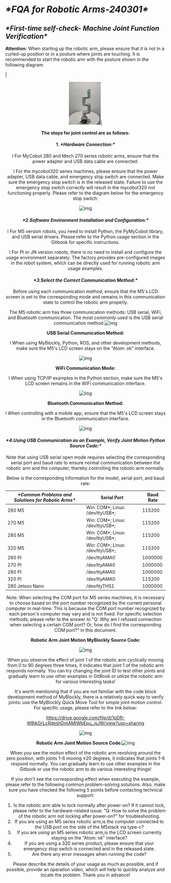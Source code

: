 # ***\*FQA for Robotic Arms-240301\****

## ***\*First-time self-check- Machine Joint Function Verification\****

**Attention:** When starting up the robotic arm, please ensure that it is not in a curled-up position or in a posture where joints are touching. It is recommended to start the robotic arm with the posture shown in the following diagram:

|<div align=center><img src="../../../resources/3-UserNotes/14-IssueFAQ/f1.jpg" alt="img-1" width="100" height=“auto” />|

**The steps for joint control are as follows:**

#### **1.** ***\*Hardware Connection:\****

l For MyCobot 280 and Mech 270 series robotic arms, ensure that the power adapter and USB data cable are connected.

l For the mycobot320 series machines, please ensure that the power adapter, USB data cable, and emergency stop switch are connected. Make sure the emergency stop switch is in the released state. Failure to use the emergency stop switch correctly will result in the mycobot320 not functioning properly. Please refer to the diagram below for the emergency stop switch:

![img](file:///C:\Users\Administrator\AppData\Local\Temp\ksohtml21876\wps2.jpg) 

 

#### ***\*2.Software Environment Installation and Configuration:\****

l For M5 version robots, you need to install Python, the PyMyCobot library, and USB serial drivers. Please refer to the Python usage section in the Gitbook for specific instructions.

l For PI or JN version robots, there is no need to install and configure the usage environment separately. The factory provides pre-configured images in the robot system, which can be directly used for running robotic arm usage examples.

 

#### ***\*3.Select the Correct Communication Method:\****

Before using each communication method, ensure that the M5's LCD screen is set to the corresponding mode and remains in this communication state to control the robotic arm properly.

The M5 robotic arm has three communication methods: USB serial, WiFi, and Bluetooth communication. The most commonly used is the USB serial communication method.![img](file:///C:\Users\Administrator\AppData\Local\Temp\ksohtml21876\wps3.jpg)

**USB Serial Communication Method:**

l When using MyBlockly, Python, ROS, and other development methods, make sure the M5's LCD screen stays on the "Atom: ok" interface.

![img](file:///C:\Users\Administrator\AppData\Local\Temp\ksohtml21876\wps4.jpg) 

 

**WiFi Communication Mode:**

l When using TCP/IP examples in the Python section, make sure the M5's LCD screen remains in the WiFi communication interface.

![img](file:///C:\Users\Administrator\AppData\Local\Temp\ksohtml21876\wps5.jpg) 

**Bluetooth Communication Method:**

l When controlling with a mobile app, ensure that the M5's LCD screen stays in the Bluetooth communication interface.

![img](file:///C:\Users\Administrator\AppData\Local\Temp\ksohtml21876\wps6.jpg) 

#### ***\*4.Using USB Communication as an Example, Verify Joint Motion Python Source Code:\****

Note that using USB serial open mode requires selecting the corresponding serial port and baud rate to ensure normal communication between the robotic arm and the computer, thereby controlling the robotic arm normally.

Below is the corresponding information for the model, serial port, and baud rate:

| ***\*Common Problems and Solutions for Robotic Arms\**** | **Serial Port**                 | **Baud Rate** |
| -------------------------------------------------------- | ------------------------------- | ------------- |
| 260 M5                                                   | Win: COM*; Linux: /dev/ttyUSB*; | 115200        |
| 270 M5                                                   | Win: COM*; Linux: /dev/ttyUSB*; | 115200        |
| 280 M5                                                   | Win: COM*; Linux: /dev/ttyUSB*; | 115200        |
| 320 M5                                                   | Win: COM*; Linux: /dev/ttyUSB*; | 115200        |
| 260 PI                                                   | /dev/ttyAMA0                    | 1000000       |
| 270 PI                                                   | /dev/ttyAMA0                    | 1000000       |
| 280 PI                                                   | /dev/ttyAMA0                    | 1000000       |
| 320 PI                                                   | /dev/ttyAMA0                    | 115200        |
| 280 Jetson Nano                                          | /dev/ttyTHS1                    | 1000000       |

Note: When selecting the COM port for M5 series machines, it is necessary to choose based on the port number recognized by the current personal computer in real-time. This is because the COM port number recognized by each person's computer may vary and is not fixed. For specific selection methods, please refer to the answer to "Q: Why am I refused connection when selecting a certain COM port? Or, how do I find the corresponding COM port?" in this document.

**Robotic Arm Joint Motion MyBlockly Source Code:**

![img](file:///C:\Users\Administrator\AppData\Local\Temp\ksohtml21876\wps7.jpg) 

 

When you observe the effect of joint 1 of the robotic arm cyclically moving from 0 to 90 degrees three times, it indicates that joint 1 of the robotic arm responds normally. You can try changing the joint ID to test other joints and gradually learn to use other examples in GitBook or utilize the robotic arm for various interesting tasks!

 

It's worth mentioning that if you are not familiar with the code block development method of MyBlockly, there is a relatively quick way to verify joints: use the MyBlockly Quick Move Tool for simple joint motion control. For specific usage, please refer to the link below:

https://drive.google.com/file/d/1pDR-WBjkGrLcRdeshDmAMIWbEpu_jsJW/view?usp=sharing

![img](file:///C:\Users\Administrator\AppData\Local\Temp\ksohtml21876\wps8.jpg) 

**Robotic Arm Joint Motion Source Code:**![img](file:///C:\Users\Administrator\AppData\Local\Temp\ksohtml21876\wps9.png)

 

When you see the motion effect of the robotic arm revolving around the zero position, with joints 1-6 moving ±20 degrees, it indicates that joints 1-6 respond normally. You can gradually learn to use other examples in the Gitbook or use the robotic arm to do various interesting things!

If you don't see the corresponding effect when executing the example, please refer to the following common problem-solving solutions. Also, make sure you have checked the following 5 points before contacting technical support:

1. Is the robotic arm able to lock normally after power-on? If it cannot lock, please refer to the hardware-related issue: "Q: How to solve the problem of the robotic arm not locking after power-on?" for troubleshooting.
2. If you are using an M5 series robotic arm,is the computer connected to the USB port on the side of the M5stack via type-c?
3. If you are using an M5 series robotic arm,is the LCD screen currently staying on the "Atom: ok" interface?
4. If you are using a 320 series product, please ensure that your emergency stop switch is connected and in the released state.
5. Are there any error messages when running the code?

 

Please describe the details of your usage as much as possible, and if possible, provide an operation video, which will help to quickly analyze and locate the problem. Thank you in advance!

 
